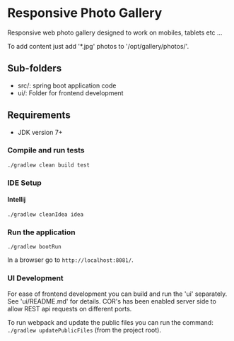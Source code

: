 # Responsive Photo Gallery

Responsive web photo gallery designed to work on mobiles, tablets etc ...

To add content just add '*.jpg' photos to '/opt/gallery/photos/'.

## Sub-folders
* src/: spring boot application code
* ui/: Folder for frontend development

## Requirements

* JDK version 7+

### Compile and run tests

```./gradlew clean build test```

### IDE Setup

#### Intellij

```./gradlew cleanIdea idea```

### Run the application

```./gradlew bootRun```

In a browser go to `http://localhost:8081/`.

### UI Development

For ease of frontend development you can build and run the 'ui' separately. 
See 'ui/README.md' for details. COR's has been enabled server side to allow REST api requests on different ports.

To run webpack and update the public files you can run the command: ```./gradlew updatePublicFiles``` (from the project root).